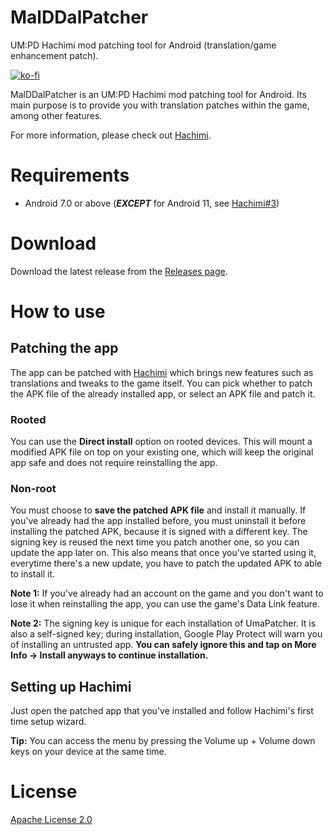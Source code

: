 # MalDDalPatcher
UM:PD Hachimi mod patching tool for Android (translation/game enhancement patch).

[![ko-fi](https://ko-fi.com/img/githubbutton_sm.svg)](https://ko-fi.com/Q5Q3QEHRA)

MalDDalPatcher is an UM:PD Hachimi mod patching tool for Android. Its main purpose is to provide you
with translation patches within the game, among other features.

For more information, please check out [Hachimi](https://github.com/Hachimi-Hachimi/Hachimi).

# Requirements
- Android 7.0 or above (***EXCEPT*** for Android 11, see [Hachimi#3](https://github.com/Hachimi-Hachimi/Hachimi/issues/3))

# Download
Download the latest release from the [Releases page](https://github.com/Seungpyo1007/MalDDalPatcher/releases).

# How to use
## Patching the app
The app can be patched with [Hachimi](https://github.com/Hachimi-Hachimi/Hachimi) which brings new
features such as translations and tweaks to the game itself. You can pick whether to patch the
APK file of the already installed app, or select an APK file and patch it.

### Rooted
You can use the **Direct install** option on rooted devices. This will mount a modified APK file on
top on your existing one, which will keep the original app safe and does not require reinstalling the
app.

### Non-root
You must choose to **save the patched APK file** and install it manually. If you've already had the
app installed before, you must uninstall it before installing the patched APK, because it is signed
with a different key. The signing key is reused the next time you patch another one, so you can update
the app later on. This also means that once you've started using it, everytime there's a new update,
you have to patch the updated APK to able to install it.

**Note 1:** If you've already had an account on the game and you don't want to lose it when reinstalling
the app, you can use the game's Data Link feature.

**Note 2:** The signing key is unique for each installation of UmaPatcher. It is also a self-signed
key; during installation, Google Play Protect will warn you of installing an untrusted app. **You
can safely ignore this and tap on More Info -> Install anyways to continue installation.**

## Setting up Hachimi
Just open the patched app that you've installed and follow Hachimi's first time setup wizard.

**Tip:** You can access the menu by pressing the Volume up + Volume down keys on your device at the
same time.

# License
[Apache License 2.0](LICENSE)
